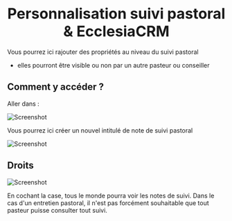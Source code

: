 # <center><big>Personnalisation suivi pastoral & Ecclesia**CRM** </big></center>

Vous pourrez ici rajouter des propriétés au niveau du suivi pastoral 

- elles pourront être visible ou non par un autre pasteur ou conseiller

## Comment y accéder ?

Aller dans : 

![Screenshot](/img/pastoralcare/pastoralcare_settings1.png)

Vous pourrez ici créer un nouvel intitulé de note de suivi pastoral

![Screenshot](/img/pastoralcare/pastoralcare_settings2.png)


## Droits

![Screenshot](/img/pastoralcare/pastoralcare_settings3.png)

En cochant la case, tous le monde pourra voir les notes de suivi. Dans le cas d'un entretien pastoral, il n'est pas forcément souhaitable que tout pasteur puisse consulter tout suivi.
